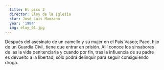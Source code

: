 ```yaml
---
  title: El pico 2
  director: Eloy de la Iglesia
  star: José Luis Manzano
  year: '1984'
  img: eloy_01.jpg
--- 
```


Después del asesinato de un camello y su mujer en el País Vasco; Paco, hijo de un Guardia Civil, tiene que entrar en prisión. Allí conoce los sinsabores de las la vida penitenciaria y cuando por fin, tras la influencia de su padre es devuelto a la libertad, sólo podrá delinquir para seguir consiguiendo droga.